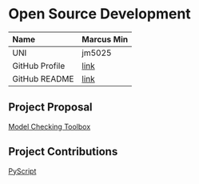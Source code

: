 # Open Source Development

| Name           | Marcus Min        |
|:--             |:--                |
| UNI            | jm5025            |
| GitHub Profile | [link](https://github.com/marcusm117) |
| GitHub README  | [link](https://github.com/marcusm117/marcusm117/blob/master/README.md) |


## Project Proposal
[Model Checking Toolbox](./projects/MC_Toolbox.md)

## Project Contributions
[PyScript](./projects/PyScript.md)
